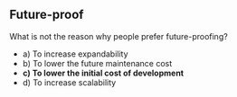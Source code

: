 Future-proof
---
What is not the reason why people prefer future-proofing?
- a) To increase expandability
- b) To lower the future maintenance cost
- **c) To lower the initial cost of development**
- d) To increase scalability

